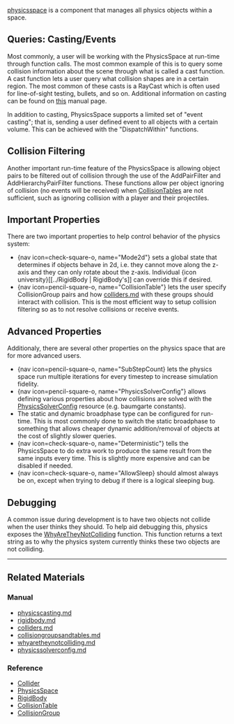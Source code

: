 [physicsspace](https://github.com/ZilchEngine/ZilchDocs/blob/master/code_reference/class_reference/physicsspace.md) is a component that manages all physics objects within a space.

 ##  Queries: Casting/Events
Most commonly, a user will be working with the PhysicsSpace at run-time through function calls. The most common example of this is to query some collision information about the scene through what is called a cast function. A cast function lets a user query what collision shapes are in a certain region. The most common of these casts is a RayCast which is often used for line-of-sight testing, bullets, and so on. Additional information on casting can be found on [this](https://github.com/ZilchEngine/ZilchDocs/blob/master/zilch_editor_documentation/zilchmanual/physics/physicscasting.md) manual page.

In addition to casting, PhysicsSpace supports a limited set of "event casting"; that is, sending a user defined event to all objects with a certain volume. This can be achieved with the "DispatchWithin" functions.

 ##  Collision Filtering
Another important run-time feature of the PhysicsSpace is allowing object pairs to be filtered out of collision through the use of the AddPairFilter and AddHierarchyPairFilter functions. These functions allow per object ignoring of collision (no events will be received) when [CollisionTables](https://github.com/ZilchEngine/ZilchDocs/blob/master/zilch_editor_documentation/zilchmanual/physics/collisionoverview/collisiongroupsandtables.md) are not sufficient, such as ignoring collision with a player and their projectiles.

 ##  Important Properties
There are two important properties to help control behavior of the physics system:
  - {nav icon=check-square-o, name="Mode2d"} sets a global state that determines if objects behave in 2d, i.e. they cannot move along the z-axis and they can only rotate about the z-axis. Individual {icon university}[[../RigidBody | RigidBody's]] can override this if desired.
  - {nav icon=pencil-square-o, name="CollisionTable"} lets the user specify CollisionGroup pairs and how [colliders.md](https://github.com/ZilchEngine/ZilchDocs/blob/master/zilch_editor_documentation/zilchmanual/physics/colliders.md) with these groups should interact with collision. This is the most efficient way to setup collision filtering so as to not resolve collisions or receive events.
 
 ##  Advanced Properties
Additionaly, there are several other properties on the physics space that are for more advanced users.
  - {nav icon=pencil-square-o, name="SubStepCount} lets the physics space run multiple iterations for every timestep to increase simulation fidelity.
  - {nav icon=pencil-square-o, name="PhysicsSolverConfig"} allows defining various properties about how collisions are solved with the [PhysicsSolverConfig](https://github.com/ZilchEngine/ZilchDocs/blob/master/zilch_editor_documentation/zilchmanual/physics/physicssolverconfig.md) resource (e.g. baumgarte constants).
  - The static and dynamic broadphase type can be configured for run-time. This is most commonly done to switch the static broadphase to something that allows cheaper dynamic addition/removal of objects at the cost of slightly slower queries.
  - {nav icon=check-square-o, name="Deterministic"} tells the PhysicsSpace to do extra work to produce the same result from the same inputs every time. This is slightly more expensive and can be disabled if needed.
  - {nav icon=check-square-o, name="AllowSleep} should almost always be on, except when trying to debug if there is a logical sleeping bug.
  
 ##  Debugging
A common issue during development is to have two objects not collide when the user thinks they should. To help aid debugging this, physics exposes the [WhyAreTheyNotColliding](https://github.com/ZilchEngine/ZilchDocs/blob/master/zilch_editor_documentation/zilchmanual/physics/physicstroubleshooting/whyaretheynotcolliding.md) function. This function returns a text string as to why the physics system currently thinks these two objects are not colliding.

---

 ##  Related Materials
 ###  Manual
 - [physicscasting.md](https://github.com/ZilchEngine/ZilchDocs/blob/master/zilch_editor_documentation/zilchmanual/physics/physicscasting.md)
 - [rigidbody.md](https://github.com/ZilchEngine/ZilchDocs/blob/master/zilch_editor_documentation/zilchmanual/physics/rigidbody.md)
 - [colliders.md](https://github.com/ZilchEngine/ZilchDocs/blob/master/zilch_editor_documentation/zilchmanual/physics/colliders.md)
 - [collisiongroupsandtables.md](https://github.com/ZilchEngine/ZilchDocs/blob/master/zilch_editor_documentation/zilchmanual/physics/collisionoverview/collisiongroupsandtables.md)
 - [whyaretheynotcolliding.md](https://github.com/ZilchEngine/ZilchDocs/blob/master/zilch_editor_documentation/zilchmanual/physics/physicstroubleshooting/whyaretheynotcolliding.md)
 - [physicssolverconfig.md](https://github.com/ZilchEngine/ZilchDocs/blob/master/zilch_editor_documentation/zilchmanual/physics/physicssolverconfig.md)

 ###  Reference
 - [Collider](https://github.com/ZilchEngine/ZilchDocs/blob/master/code_reference/class_reference/collider.md)
 - [PhysicsSpace](https://github.com/ZilchEngine/ZilchDocs/blob/master/code_reference/class_reference/physicsspace.md)
 - [RigidBody](https://github.com/ZilchEngine/ZilchDocs/blob/master/code_reference/class_reference/rigidbody.md)
 - [CollisionTable](https://github.com/ZilchEngine/ZilchDocs/blob/master/code_reference/class_reference/collisiontable.md)
 - [CollisionGroup](https://github.com/ZilchEngine/ZilchDocs/blob/master/code_reference/class_reference/collisiongroup.md) 

 